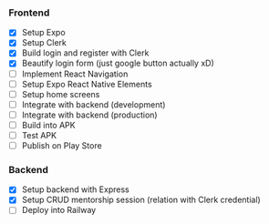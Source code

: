 ### Frontend

- [x] Setup Expo
- [x] Setup Clerk
- [x] Build login and register with Clerk
- [x] Beautify login form (just google button actually xD)
- [ ] Implement React Navigation
- [ ] Setup Expo React Native Elements
- [ ] Setup home screens
- [ ] Integrate with backend (development)
- [ ] Integrate with backend (production)
- [ ] Build into APK
- [ ] Test APK
- [ ] Publish on Play Store

### Backend

- [x] Setup backend with Express
- [x] Setup CRUD mentorship session (relation with Clerk credential)
- [ ] Deploy into Railway
